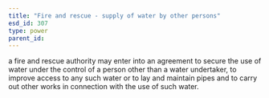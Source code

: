 ```yaml
---
title: "Fire and rescue - supply of water by other persons"
esd_id: 307
type: power
parent_id:  
---
```


 a fire and rescue authority may enter into an agreement to secure the use of water under the control of a person other than a water undertaker, to improve access to any such water or to lay and maintain pipes and to carry out other works in connection with the use of such water.

